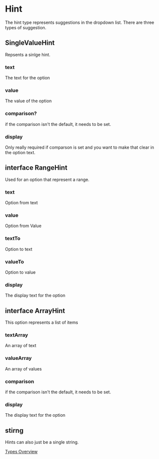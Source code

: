 # Hint
The hint type represents suggestions in the dropdown list. There are three types of suggestion.

## SingleValueHint 
Repsents a sinlge hint.
### text
The text for the option
### value
The value of the option
### comparison?
if the comparison isn't the default, it needs to be set.
### display
Only really required if comparson is set and you want to make that clear in the option text.

## interface RangeHint 
Used for an option that represent a range.
### text
Option from text
### value
Option from Value
### textTo
Option to text
### valueTo
Option to value
### display
The display text for the option

## interface ArrayHint
This option represents a list of items
### textArray
An array of text 
### valueArray
An array of values
### comparison
if the comparison isn't the default, it needs to be set.
### display
The display text for the option

## stirng
Hints can also just be a single string.

[Types Overview](./types/Overview.md)